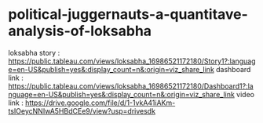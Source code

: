 # political-juggernauts-a-quantitave-analysis-of-loksabha
loksabha story : https://public.tableau.com/views/loksabha_16986521172180/Story1?:language=en-US&publish=yes&:display_count=n&:origin=viz_share_link
dashboard link : https://public.tableau.com/views/loksabha_16986521172180/Dashboard1?:language=en-US&publish=yes&:display_count=n&:origin=viz_share_link
video link : https://drive.google.com/file/d/1-1vkA41iAKm-tsIOeycNNIwA5HBdCEe9/view?usp=drivesdk
